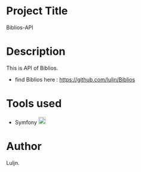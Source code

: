 # Project Title

Biblios-API

# Description

This is API of Biblios.

- find Biblios here : https://github.com/luljn/Biblios

# Tools used

- Symfony <a href="https://symfony.com" target="_blank" rel="noreferrer"> <img src="https://symfony.com/logos/symfony_black_03.svg" alt="symfony" width="20" height="20"/> </a>

# Author

Luljn.